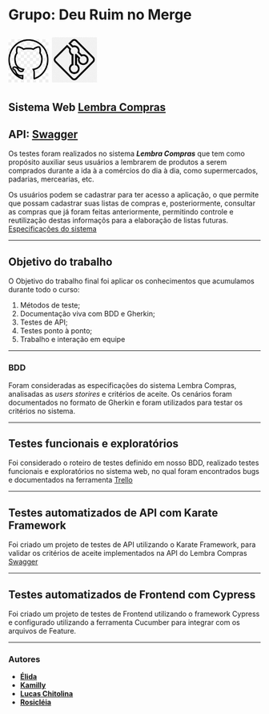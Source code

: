 <h1>
  <p>Grupo: Deu Ruim no Merge<p>
  <img style="width:80px;" alt="NextLevelWeek" title="#NextLevelWeek" src="logo-github.png">  
  <img style="width:90px;" alt="NextLevelWeek" title="#NextLevelWeek" src="logo-merge.png">
</h1>

## Sistema Web [Lembra Compras](https://academy-lembra-compras.herokuapp.com)
## API: [Swagger](https://lista-compras-api.herokuapp.com/api-docs)

Os testes foram realizados no sistema ***Lembra Compras*** que tem como propósito auxiliar seus usuários a lembrarem de produtos a serem comprados durante a ida à a comércios do dia à dia, como supermercados, padarias, mercearias, etc.

Os usuários podem se cadastrar para ter acesso a aplicação, o que permite que possam cadastrar suas listas de compras e, posteriormente, consultar as compras que já foram feitas anteriormente, permitindo controle e reutilização destas informaçõs para a elaboração de listas futuras. [Especificações do sistema](especificacao-lembra-compras.md)

---

## Objetivo do trabalho

O Objetivo do trabalho final foi aplicar os conhecimentos que acumulamos durante todo o curso:

1. Métodos de teste;
2. Documentação viva com BDD e Gherkin;
3. Testes de API;
4. Testes ponto à ponto;
5. Trabalho e interação em equipe

---

### BDD
Foram consideradas as especificações do sistema Lembra Compras, analisadas as *users storires* e critérios de aceite.
Os cenários foram documentados no formato de Gherkin e foram utilizados para testar os critérios no sistema.

---
## Testes funcionais e exploratórios
Foi considerado o roteiro de testes definido em nosso BDD, realizado testes funcionais e exploratórios no sistema web, no qual foram encontrados bugs e documentados na ferramenta [Trello](https://trello.com/invite/b/K7HZskcV/1e8e747e4462969e2a75ceade98a1933/academy-trabalho-final-grupo-3)

---
## Testes automatizados de API com Karate Framework
Foi criado um projeto de testes de API utilizando o Karate Framework, para validar os critérios de aceite implementados na API do Lembra Compras [Swagger](https://lista-compras-api.herokuapp.com/api-docs)

---
## Testes automatizados de Frontend com Cypress
Foi criado um projeto de testes de Frontend utilizando o framework Cypress e configurado utilizando a ferramenta Cucumber para integrar com os arquivos de Feature.

---
### Autores

-   **[Élida](https://github.com/eligoncalves13)**
-   **[Kamilly](https://github.com/Kamillytiburtino)**
-   **[Lucas Chitolina](https://github.com/Chitolina)**
-   **[Rosicléia](https://github.com/Rosicleia)**

